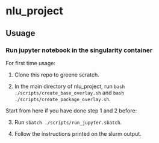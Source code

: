 # nlu_project

## Usuage

### Run jupyter notebook in the singularity container
For first time usage:

1. Clone this repo to greene scratch.

2. In the main directory of nlu_project, run `bash ./scripts/create_base_overlay.sh` and `bash ./scripts/create_package_overlay.sh`.

Start from here if you have done step 1 and 2 before:

3. Run `sbatch ./scripts/run_jupyter.sbatch`.

4. Follow the instructions printed on the slurm output.